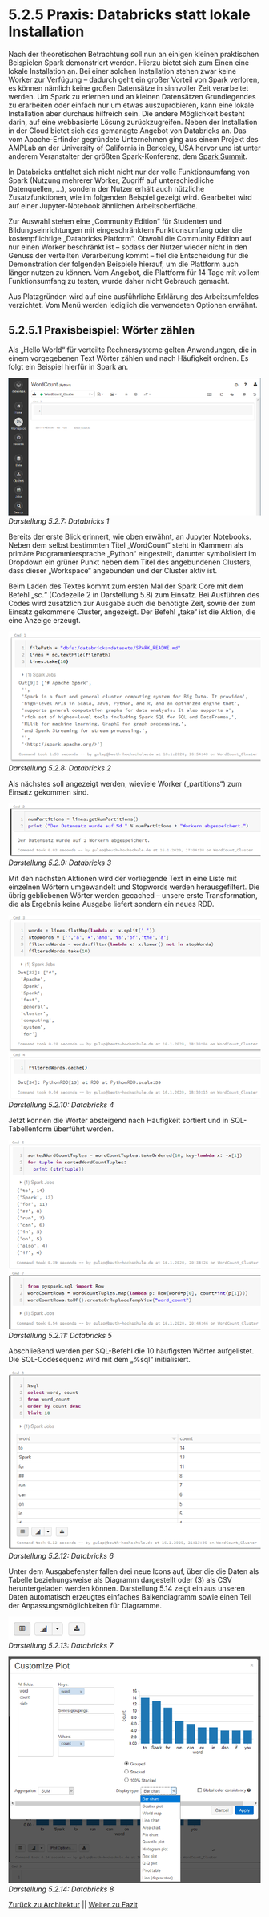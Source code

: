 # 5.2.5 Praxis: Databricks statt lokale Installation

Nach der theoretischen Betrachtung soll nun an einigen kleinen praktischen Beispielen Spark demonstriert werden. Hierzu bietet sich zum Einen eine lokale Installation an. Bei einer solchen Installation stehen zwar keine Worker zur Verfügung – dadurch geht ein großer Vorteil von Spark verloren, es können nämlich keine großen Datensätze in sinnvoller Zeit verarbeitet werden. Um Spark zu erlernen und an kleinen Datensätzen Grundlegendes zu erarbeiten oder einfach nur um etwas auszuprobieren, kann eine lokale Installation aber durchaus hilfreich sein. Die andere Möglichkeit besteht darin, auf eine webbasierte Lösung zurückzugreifen. Neben der Installation in der Cloud bietet sich das gemanagte Angebot von Databricks an. Das vom Apache-Erfinder gegründete Unternehmen ging aus einem Projekt des AMPLab an der University of California in Berkeley, USA hervor und ist unter anderem Veranstalter der größten Spark-Konferenz, dem [Spark Summit](https://databricks.com/sparkaisummit).

In Databricks entfaltet sich nicht nicht nur der volle Funktionsumfang von Spark (Nutzung mehrerer Worker, Zugriff auf unterschiedliche Datenquellen, ...), sondern der Nutzer erhält auch nützliche Zusatzfunktionen, wie im folgenden Beispiel gezeigt wird. Gearbeitet wird auf einer Jupyter-Notebook ähnlichen Arbeitsoberfläche.

Zur Auswahl stehen eine „Community Edition“ für Studenten und Bildungseinrichtungen mit eingeschränktem Funktionsumfang oder die kostenpflichtige „Databricks Platform“. Obwohl die Community Edition auf nur einen Worker beschränkt ist – sodass der Nutzer wieder nicht in den Genuss der verteilten Verarbeitung kommt – fiel die Entscheidung für die Demonstration der folgenden Beispiele hierauf, um die Plattform auch länger nutzen zu können. Vom Angebot, die Plattform für 14 Tage mit vollem Funktionsumfang zu testen, wurde daher nicht Gebrauch gemacht.

Aus Platzgründen wird auf eine ausführliche Erklärung des Arbeitsumfeldes verzichtet. Vom Menü werden lediglich die verwendeten Optionen erwähnt.

## 5.2.5.1 Praxisbeispiel: Wörter zählen

Als „Hello World“ für verteilte Rechnersysteme gelten Anwendungen, die in einem vorgegebenen Text Wörter zählen und nach Häufigkeit ordnen. Es folgt ein Beispiel hierfür in Spark an.

![Databricks 1](../images/5_11.png)<br>
*Darstellung 5.2.7: Databricks 1*

Bereits der erste Blick erinnert, wie oben erwähnt, an Jupyter Notebooks. Neben dem selbst bestimmten Titel „WordCount“ steht in Klammern als primäre Programmiersprache „Python“ eingestellt, darunter symbolisiert im Dropdown ein grüner Punkt neben dem Titel des angebundenen Clusters, dass dieser „Workspace“ angebunden und der Cluster aktiv ist.

Beim Laden des Textes kommt zum ersten Mal der Spark Core mit dem Befehl „sc.“ (Codezeile 2 in Darstellung 5.8) zum Einsatz. Bei Ausführen des Codes wird zusätzlich zur Ausgabe auch die benötigte Zeit, sowie der zum Einsatz gekommene Cluster, angezeigt. Der Befehl „take“ ist die Aktion, die eine Anzeige erzeugt.

![Databricks 2](../images/5_12.png)<br>
*Darstellung 5.2.8: Databricks 2*

Als nächstes soll angezeigt werden, wieviele Worker („partitions“) zum Einsatz gekommen sind.

![Databricks 3](../images/5_13.png)<br>
*Darstellung 5.2.9: Databricks 3*

Mit den nächsten Aktionen wird der vorliegende Text in eine Liste mit einzelnen Wörtern umgewandelt und Stopwords werden herausgefiltert. Die übrig gebliebenen Wörter werden gecached – unsere erste Transformation, die als Ergebnis keine Ausgabe liefert sondern ein neues RDD.

![Databricks 4](../images/5_14.png)<br>
*Darstellung 5.2.10: Databricks 4*

Jetzt können die Wörter absteigend nach Häufigkeit sortiert und in SQL-Tabellenform überführt werden.

![Databricks 5](../images/5_15.png)<br>
*Darstellung 5.2.11: Databricks 5*

Abschließend werden per SQL-Befehl die 10 häufigsten Wörter aufgelistet. Die SQL-Codesequenz wird mit dem „%sql“ initialisiert.

![Databricks 6](../images/5_16.png)<br>
*Darstellung 5.2.12: Databricks 6*

Unter dem Ausgabefenster fallen drei neue Icons auf, über die die Daten als Tabelle beziehungsweise als Diagramm dargestellt oder (3) als CSV heruntergeladen werden können. Darstellung 5.14 zeigt ein aus unseren Daten automatisch erzeugtes einfaches Balkendiagramm sowie einen Teil der Anpassungsmöglichkeiten für Diagramme.

![Databricks 7](../images/5_17.png)<br>
*Darstellung 5.2.13: Databricks 7*

![Databricks 8](../images/5_18.png)<br>
*Darstellung 5.2.14: Databricks 8*

[Zurück zu Architektur](./5_2_4_Architektur.md) || [Weiter zu Fazit](./XXX.md)
